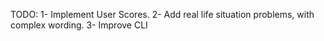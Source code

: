 TODO:
1- Implement User Scores.
2- Add real life situation problems, with complex wording.
3- Improve CLI